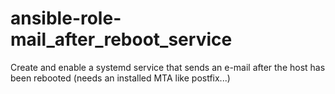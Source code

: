 # ansible-role-mail_after_reboot_service
Create and enable a systemd service that sends an e-mail after the host has been rebooted (needs an installed MTA like postfix...)
